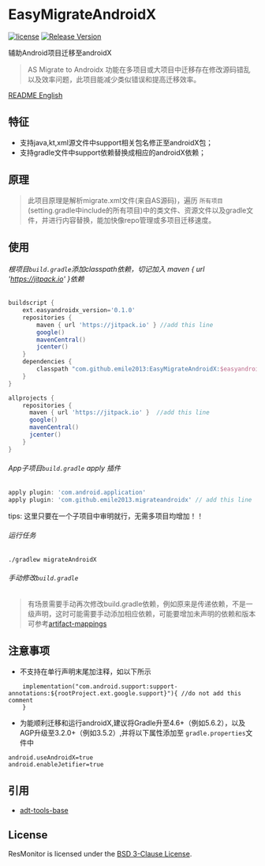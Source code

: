 # EasyMigrateAndroidX
[![license](http://img.shields.io/badge/license-BSD3-brightgreen.svg?style=flat)](https://github.com/emile2013/EasyMigrateAndroidX/tree/master/LICENSE)
[![Release Version](https://jitpack.io/v/emile2013/ResMonitor.svg)](https://jitpack.io/#emile2013/ResMonitor)

辅助Android项目迁移至androidX

> AS Migrate to Androidx 功能在多项目或大项目中迁移存在修改源码错乱以及效率问题，此项目能减少类似错误和提高迁移效率。

[README English](README.md)
## 特征
- 支持java,kt,xml源文件中support相关包名修正至androidX包；
- 支持gradle文件中support依赖替换成相应的androidX依赖；

## 原理
>此项目原理是解析migrate.xml文件(来自AS源码)，遍历 `所有项目`(setting.gradle中include的所有项目)中的类文件、资源文件以及gradle文件，并进行内容替换，能加快像repo管理或多项目迁移速度。

## 使用

###### 根项目`build.gradle`添加classpath依赖，切记加入 maven { url 'https://jitpack.io' }依赖

```groovy
buildscript {
    ext.easyandroidx_version='0.1.0'
    repositories {
        maven { url 'https://jitpack.io' } //add this line
        google()
        mavenCentral()
        jcenter()
    }
    dependencies {
        classpath "com.github.emile2013:EasyMigrateAndroidX:$easyandroidx_version" //add this line
    }
}

allprojects {
    repositories {
      maven { url 'https://jitpack.io' }  //add this line
      google()
      mavenCentral()
      jcenter()
    }
}
```

###### App子项目`build.gradle` apply 插件

```groovy
apply plugin: 'com.android.application'
apply plugin: 'com.github.emile2013.migrateandroidx' // add this line
```
tips: 这里只要在一个子项目中审明就行，无需多项目均增加！！

###### 运行任务

```
./gradlew migrateAndroidX

```

###### 手动修改`build.gradle`

> 有场景需要手动再次修改build.gradle依赖，例如原来是传递依赖，不是一级声明，这时可能需要手动添加相应依赖，可能要增加未声明的依赖和版本可参考[artifact-mappings](https://developer.android.com/jetpack/androidx/migrate/artifact-mappings)

## 注意事项
 
- 不支持在单行声明末尾加注释，如以下所示
```aidl
    implementation("com.android.support:support-annotations:${rootProject.ext.google.support}"){ //do not add this comment
    }
```
- 为能顺利迁移和运行androidX,建议将Gradle升至4.6+（例如5.6.2），以及AGP升级至3.2.0+（例如3.5.2）,并将以下属性添加至 `gradle.properties`文件中
```
android.useAndroidX=true
android.enableJetifier=true
```


## 引用
- [adt-tools-base](http://git.jetbrains.org/?p=idea/adt-tools-base.git;a=tree)

## License

ResMonitor is licensed under the [BSD 3-Clause License](./LICENSE).
